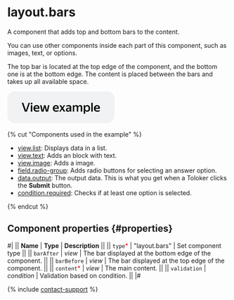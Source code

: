 # layout.bars

A component that adds top and bottom bars to the content.

You can use other components inside each part of this component, such as images, text, or options.

The top bar is located at the top edge of the component, and the bottom one is at the bottom edge. The content is placed between the bars and takes up all available space.

[![View example](../_images/buttons/view-example.svg)](https://ya.cc/t/QzAxy9hY44Wxcf)

{% cut "Components used in the example" %}

- [view.list](view.list.md): Displays data in a list.
- [view.text](view.text.md): Adds an block with text.
- [view.image](view.image.md): Adds a image.
- [field.radio-group](field.radio-group.md): Adds radio buttons for selecting an answer option.
- [data.output](../operations/work-with-data.md): The output data. This is what you get when a Toloker clicks the **Submit** button.
- [condition.required](condition.required.md): Checks if at least one option is selected.

{% endcut %}

## Component properties {#properties}

#|
|| **Name** | **Type** | **Description** ||
|| `type`<span style="color: red">\*</span> | "layout.bars" | Set component type ||
|| `barAfter` | _view_ | The bar displayed at the bottom edge of the component. ||
|| `barBefore` | _view_ | The bar displayed at the top edge of the component. ||
|| `content`<span style="color: red">\*</span> | _view_ | The main content. ||
|| `validation` | _condition_ | Validation based on condition. ||
|#

{% include [contact-support](../_includes/contact-support.md) %}
